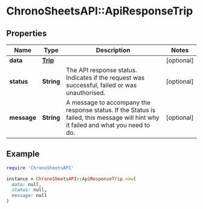 # ChronoSheetsAPI::ApiResponseTrip

## Properties

| Name | Type | Description | Notes |
| ---- | ---- | ----------- | ----- |
| **data** | [**Trip**](Trip.md) |  | [optional] |
| **status** | **String** | The API response status. Indicates if the request was successful, failed or was unauthorised. | [optional] |
| **message** | **String** | A message to accompany the response status.  If the Status is failed, this message will hint why it failed and what you need to do. | [optional] |

## Example

```ruby
require 'ChronoSheetsAPI'

instance = ChronoSheetsAPI::ApiResponseTrip.new(
  data: null,
  status: null,
  message: null
)
```

